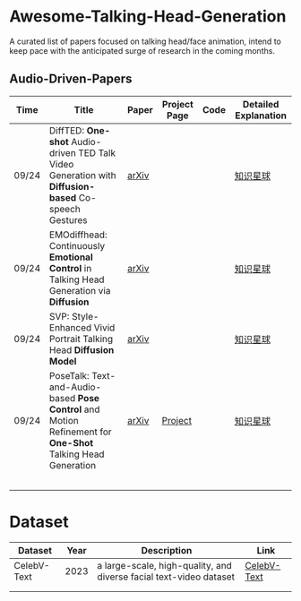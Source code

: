 # Awesome-Talking-Head-Generation

A curated list of papers focused on talking head/face animation, intend to keep pace with the anticipated surge of research in the coming months. 



## Audio-Driven-Papers

| Time  | Title                                                        | Paper                                     | Project Page                                            | Code | Detailed Explanation                 |
| ----- | ------------------------------------------------------------ | ----------------------------------------- | ------------------------------------------------------- | ---- | ------------------------------------ |
| 09/24 | DiffTED: **One-shot** Audio-driven TED Talk Video Generation with **Diffusion-based** Co-speech Gestures | [arXiv](https://arxiv.org/pdf/2409.07649) |                                                         |      | [知识星球](https://t.zsxq.com/X9cqD) |
| 09/24 | EMOdiffhead: Continuously **Emotional Control** in Talking Head Generation via **Diffusion** | [arXiv](https://arxiv.org/abs/2409.07255) |                                                         |      | [知识星球](https://t.zsxq.com/P4inI) |
| 09/24 | SVP: Style-Enhanced Vivid Portrait Talking Head **Diffusion Model** | [arXiv](https://arxiv.org/abs/2409.03270) |                                                         |      | [知识星球](https://t.zsxq.com/RmSR4) |
| 09/24 | PoseTalk: Text-and-Audio-based **Pose Control** and Motion Refinement for **One-Shot** Talking Head Generation | [arXiv](https://arxiv.org/abs/2409.02657) | [Project](https://junleen.github.io/projects/posetalk/) |      | [知识星球](https://t.zsxq.com/14Yd5) |
|       |                                                              |                                           |                                                         |      |                                      |
|       |                                                              |                                           |                                                         |      |                                      |
|       |                                                              |                                           |                                                         |      |                                      |
|       |                                                              |                                           |                                                         |      |                                      |
|       |                                                              |                                           |                                                         |      |                                      |



# Dataset

| Dataset     | Year | Description                                                  | Link                                          |
| ----------- | ---- | ------------------------------------------------------------ | --------------------------------------------- |
| CelebV-Text | 2023 | a large-scale, high-quality, and diverse facial text-video dataset | [CelebV-Text](https://celebv-text.github.io/) |
|             |      |                                                              |                                               |
|             |      |                                                              |                                               |


